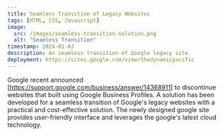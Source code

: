 ```yaml
---
title: Seamless Transition of Legacy Websites 
tags: [HTML, CSS, Javascript]
image:
  src: /images/seamless-transition-solution.png
  alt: "Seamless Transition"
timestamp: 2024-01-03
description: An seamless transition of Google legacy site  
deployment: https://sites.google.com/view/thedynamicpacific
---
```


Google recent announced [https://support.google.com/business/answer/14368911] to discontinue websites that built using Google Business Profiles. A solution has been developed for a seamless transition of Google's legacy websites with a practical and cost-effective solution. The newly designed google site provides user-friendly interface and leverages the google's latest cloud technology. 
